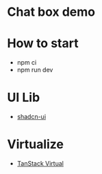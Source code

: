 # Chat box demo

# How to start

- npm ci
- npm run dev

# UI Lib

- [shadcn-ui](https://ui.shadcn.com/docs)

# Virtualize

- [TanStack Virtual](https://tanstack.com/virtual/latest/docs/introduction)
